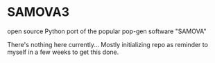# SAMOVA3
open source Python port of the popular pop-gen software "SAMOVA"

There's nothing here currently... Mostly initializing repo as reminder to myself in a few weeks to get this done.
